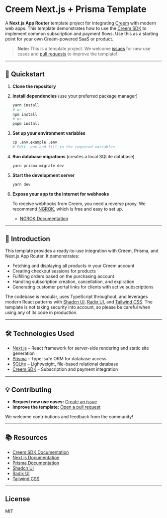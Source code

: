 # Creem Next.js + Prisma Template

A **Next.js App Router** template project for integrating [Creem](https://creem.io) with modern web apps. This template demonstrates how to use the [Creem SDK](https://github.com/armitage-labs/creem-sdk) to implement common subscription and payment flows. Use this as a starting point for your own Creem-powered SaaS or product.

> **Note:** This is a template project. We welcome [issues](https://github.com/YOUR_REPO/issues) for new use cases and [pull requests](https://github.com/YOUR_REPO/pulls) to improve the template!

---

## 🚀 Quickstart

1. **Clone the repository**
2. **Install dependencies** (use your preferred package manager)

   ```bash
   yarn install
   # or
   npm install
   # or
   pnpm install
   ```

3. **Set up your environment variables**

   ```bash
   cp .env.example .env
   # Edit .env and fill in the required variables
   ```

4. **Run database migrations** (creates a local SQLite database)

   ```bash
   yarn prisma migrate dev
   ```

5. **Start the development server**

   ```bash
   yarn dev
   ```

6. **Expose your app to the internet for webhooks**

   To receive webhooks from Creem, you need a reverse proxy. We recommend [NGROK](https://ngrok.com/docs/getting-started/), which is free and easy to set up.

   - [NGROK Documentation](https://ngrok.com/docs/getting-started/)

---

## 📝 Introduction

This template provides a ready-to-use integration with Creem, Prisma, and Next.js App Router. It demonstrates:

- Fetching and displaying all products in your Creem account
- Creating checkout sessions for products
- Fulfilling orders based on the purchasing account
- Handling subscription creation, cancellation, and expiration
- Generating customer portal links for clients with active subscriptions

The codebase is modular, uses TypeScript throughout, and leverages modern React patterns with [Shadcn UI](https://ui.shadcn.com/), [Radix UI](https://www.radix-ui.com/), and [Tailwind CSS](https://tailwindcss.com/).
The template is not taking security into account, so please be careful when using any of its code in production.

---

## 🛠️ Technologies Used

- [Next.js](https://nextjs.org/) – React framework for server-side rendering and static site generation
- [Prisma](https://www.prisma.io/) – Type-safe ORM for database access
- [SQLite](https://www.sqlite.org/) – Lightweight, file-based relational database
- [Creem SDK](https://www.npmjs.com/package/creem) – Subscription and payment integration

---

## 💡 Contributing

- **Request new use cases:** [Create an issue](https://github.com/YOUR_REPO/issues)
- **Improve the template:** [Open a pull request](https://github.com/YOUR_REPO/pulls)

We welcome contributions and feedback from the community!

---

## 📚 Resources

- [Creem SDK Documentation](https://github.com/armitage-labs/creem-sdk)
- [Next.js Documentation](https://nextjs.org/docs)
- [Prisma Documentation](https://www.prisma.io/docs)
- [Shadcn UI](https://ui.shadcn.com/)
- [Radix UI](https://www.radix-ui.com/)
- [Tailwind CSS](https://tailwindcss.com/)

---

## License

MIT
